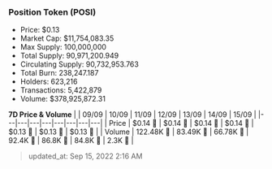 
  ### Position Token (POSI)
  - Price: $0.13
  - Market Cap: $11,754,083.35
  - Max Supply: 100,000,000
  - Total Supply: 90,971,200.949
  - Circulating Supply: 90,732,953.763
  - Total Burn: 238,247.187
  - Holders: 623,216
  - Transactions: 5,422,879
  - Volume: $378,925,872.31

  **7D Price & Volume**
  | | 09&#x2F;09 | 10&#x2F;09 | 11&#x2F;09 | 12&#x2F;09 | 13&#x2F;09 | 14&#x2F;09 | 15&#x2F;09 |
  |---|---|---|---|---|---|---|---|
  | Price | $0.14 🚀 | $0.14 🔻 | $0.14 🔻 | $0.14 🔻 | $0.13 🔻 | $0.13 🔻 | $0.13 🚀 |
  | Volume | 122.48K 🚀 | 83.49K 🔻 | 66.78K 🔻 | 92.4K 🚀 | 86.8K 🔻 | 84.8K 🔻 | 2.3K 🔻 |

  > updated_at: Sep 15, 2022 2:16 AM
